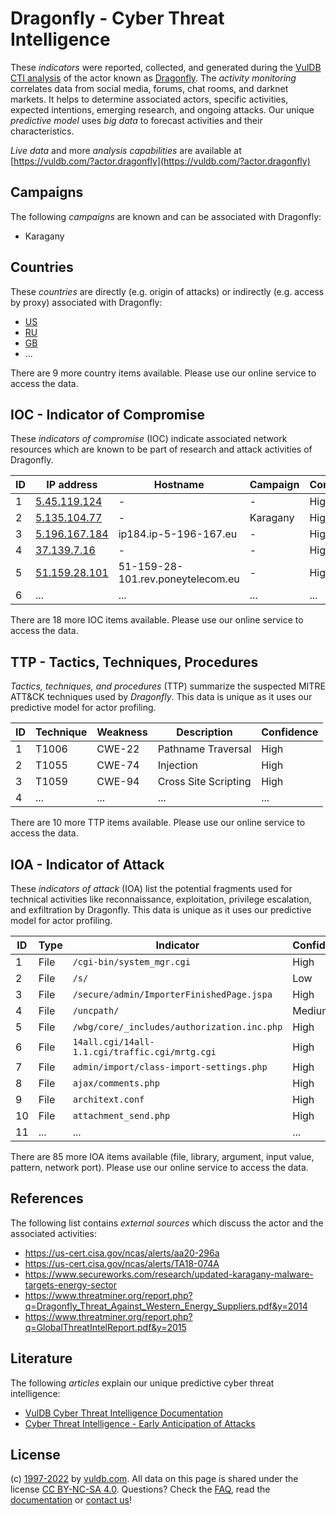 # Dragonfly - Cyber Threat Intelligence

These _indicators_ were reported, collected, and generated during the [VulDB CTI analysis](https://vuldb.com/?kb.cti) of the actor known as [Dragonfly](https://vuldb.com/?actor.dragonfly). The _activity monitoring_ correlates data from social media, forums, chat rooms, and darknet markets. It helps to determine associated actors, specific activities, expected intentions, emerging research, and ongoing attacks. Our unique _predictive model_ uses _big data_ to forecast activities and their characteristics.

_Live data_ and more _analysis capabilities_ are available at [https://vuldb.com/?actor.dragonfly](https://vuldb.com/?actor.dragonfly)

## Campaigns

The following _campaigns_ are known and can be associated with Dragonfly:

* Karagany

## Countries

These _countries_ are directly (e.g. origin of attacks) or indirectly (e.g. access by proxy) associated with Dragonfly:

* [US](https://vuldb.com/?country.us)
* [RU](https://vuldb.com/?country.ru)
* [GB](https://vuldb.com/?country.gb)
* ...

There are 9 more country items available. Please use our online service to access the data.

## IOC - Indicator of Compromise

These _indicators of compromise_ (IOC) indicate associated network resources which are known to be part of research and attack activities of Dragonfly.

ID | IP address | Hostname | Campaign | Confidence
-- | ---------- | -------- | -------- | ----------
1 | [5.45.119.124](https://vuldb.com/?ip.5.45.119.124) | - | - | High
2 | [5.135.104.77](https://vuldb.com/?ip.5.135.104.77) | - | Karagany | High
3 | [5.196.167.184](https://vuldb.com/?ip.5.196.167.184) | ip184.ip-5-196-167.eu | - | High
4 | [37.139.7.16](https://vuldb.com/?ip.37.139.7.16) | - | - | High
5 | [51.159.28.101](https://vuldb.com/?ip.51.159.28.101) | 51-159-28-101.rev.poneytelecom.eu | - | High
6 | ... | ... | ... | ...

There are 18 more IOC items available. Please use our online service to access the data.

## TTP - Tactics, Techniques, Procedures

_Tactics, techniques, and procedures_ (TTP) summarize the suspected MITRE ATT&CK techniques used by _Dragonfly_. This data is unique as it uses our predictive model for actor profiling.

ID | Technique | Weakness | Description | Confidence
-- | --------- | -------- | ----------- | ----------
1 | T1006 | CWE-22 | Pathname Traversal | High
2 | T1055 | CWE-74 | Injection | High
3 | T1059 | CWE-94 | Cross Site Scripting | High
4 | ... | ... | ... | ...

There are 10 more TTP items available. Please use our online service to access the data.

## IOA - Indicator of Attack

These _indicators of attack_ (IOA) list the potential fragments used for technical activities like reconnaissance, exploitation, privilege escalation, and exfiltration by Dragonfly. This data is unique as it uses our predictive model for actor profiling.

ID | Type | Indicator | Confidence
-- | ---- | --------- | ----------
1 | File | `/cgi-bin/system_mgr.cgi` | High
2 | File | `/s/` | Low
3 | File | `/secure/admin/ImporterFinishedPage.jspa` | High
4 | File | `/uncpath/` | Medium
5 | File | `/wbg/core/_includes/authorization.inc.php` | High
6 | File | `14all.cgi/14all-1.1.cgi/traffic.cgi/mrtg.cgi` | High
7 | File | `admin/import/class-import-settings.php` | High
8 | File | `ajax/comments.php` | High
9 | File | `architext.conf` | High
10 | File | `attachment_send.php` | High
11 | ... | ... | ...

There are 85 more IOA items available (file, library, argument, input value, pattern, network port). Please use our online service to access the data.

## References

The following list contains _external sources_ which discuss the actor and the associated activities:

* https://us-cert.cisa.gov/ncas/alerts/aa20-296a
* https://us-cert.cisa.gov/ncas/alerts/TA18-074A
* https://www.secureworks.com/research/updated-karagany-malware-targets-energy-sector
* https://www.threatminer.org/report.php?q=Dragonfly_Threat_Against_Western_Energy_Suppliers.pdf&y=2014
* https://www.threatminer.org/report.php?q=GlobalThreatIntelReport.pdf&y=2015

## Literature

The following _articles_ explain our unique predictive cyber threat intelligence:

* [VulDB Cyber Threat Intelligence Documentation](https://vuldb.com/?kb.cti)
* [Cyber Threat Intelligence - Early Anticipation of Attacks](https://www.scip.ch/en/?labs.20201022)

## License

(c) [1997-2022](https://vuldb.com/?kb.changelog) by [vuldb.com](https://vuldb.com/?kb.about). All data on this page is shared under the license [CC BY-NC-SA 4.0](https://creativecommons.org/licenses/by-nc-sa/4.0/). Questions? Check the [FAQ](https://vuldb.com/?kb.faq), read the [documentation](https://vuldb.com/?kb) or [contact us](https://vuldb.com/?contact)!

